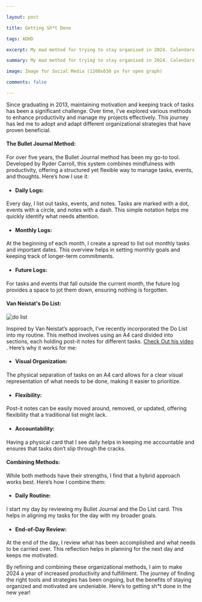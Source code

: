 ```yaml
---

layout: post

title: Getting Sh*t Done

tags: ADHD

excerpt: My mad method for trying to stay organised in 2024. Calendars, Bullet Journal, Notion and ADHD.

summary: My mad method for trying to stay organised in 2024. Calendars, Bullet Journal, Notion and ADHD.

image: Image for Social Media (1200x630 px for open graph)

comments: false

---
```


Since graduating in 2013, maintaining motivation and keeping track of tasks has been a significant challenge. Over time, I’ve explored various methods to enhance productivity and manage my projects effectively. This journey has led me to adopt and adapt different organizational strategies that have proven beneficial.

#### The Bullet Journal Method:
For over five years, the Bullet Journal method has been my go-to tool. Developed by Ryder Carroll, this system combines mindfulness with productivity, offering a structured yet flexible way to manage tasks, events, and thoughts. Here’s how I use it:

* #### Daily Logs:
Every day, I list out tasks, events, and notes. Tasks are marked with a dot, events with a circle, and notes with a dash. This simple notation helps me quickly identify what needs attention.

* #### Monthly Logs:
At the beginning of each month, I create a spread to list out monthly tasks and important dates. This overview helps in setting monthly goals and keeping track of longer-term commitments.

* #### Future Logs:
For tasks and events that fall outside the current month, the future log provides a space to jot them down, ensuring nothing is forgotten.

#### Van Neistat's Do List:

<img title="a title" alt="do list" src="https://external-content.duckduckgo.com/iu/?u=https%3A%2F%2Ftse1.mm.bing.net%2Fth%3Fid%3DOIP.aOoUmT7-RgSLDAyTh5HA3QHaFj%26pid%3DApi&f=1&ipt=f5e9794abbff25fa82a7eed95649cc87804153b36e13e2077576c9012588b4bd&ipo=images">

Inspired by Van Neistat’s approach, I’ve recently incorporated the Do List into my routine. This method involves using an A4 card divided into sections, each holding post-it notes for different tasks. [Check Out his video ](https://youtu.be/lG1DaoJkuBw). Here’s why it works for me:

* #### Visual Organization:
The physical separation of tasks on an A4 card allows for a clear visual representation of what needs to be done, making it easier to prioritize.

* #### Flexibility:
Post-it notes can be easily moved around, removed, or updated, offering flexibility that a traditional list might lack.

* #### Accountability:
Having a physical card that I see daily helps in keeping me accountable and ensures that tasks don’t slip through the cracks.

#### Combining Methods:

While both methods have their strengths, I find that a hybrid approach works best. Here’s how I combine them:

* #### Daily Routine:
I start my day by reviewing my Bullet Journal and the Do List card. This helps in aligning my tasks for the day with my broader goals.

* #### End-of-Day Review:
At the end of the day, I review what has been accomplished and what needs to be carried over. This reflection helps in planning for the next day and keeps me motivated.

By refining and combining these organizational methods, I aim to make 2024 a year of increased productivity and fulfillment. The journey of finding the right tools and strategies has been ongoing, but the benefits of staying organized and motivated are undeniable. Here’s to getting sh*t done in the new year!

